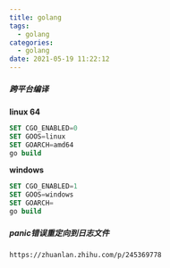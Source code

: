 ```yaml
---
title: golang
tags:
  - golang
categories:
  - golang
date: 2021-05-19 11:22:12
---
```


##### ***跨平台编译***

**linux 64**

```sql
SET CGO_ENABLED=0
SET GOOS=linux
SET GOARCH=amd64
go build 
```

**windows**

```sql
SET CGO_ENABLED=1
SET GOOS=windows
SET GOARCH=
go build    
```

##### panic错误重定向到日志文件

`https://zhuanlan.zhihu.com/p/245369778`

